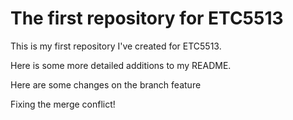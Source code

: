 # The first repository for ETC5513

This is my first repository I've created for ETC5513.

Here is some more detailed additions to my README.

Here are some changes on the branch feature

Fixing the merge conflict!
